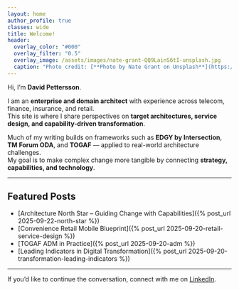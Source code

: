 ```yaml
---
layout: home
author_profile: true
classes: wide
title: Welcome!
header:
  overlay_color: "#000"
  overlay_filter: "0.5"
  overlay_image: /assets/images/nate-grant-QQ9LainS6tI-unsplash.jpg
  caption: "Photo credit: [**Photo by Nate Grant on Unsplash**](https://unsplash.com)"
---
```


Hi, I’m **David Pettersson**.  

I am an **enterprise and domain architect** with experience across telecom, finance, insurance, and retail.  
This site is where I share perspectives on **target architectures, service design, and capability-driven transformation**.  

Much of my writing builds on frameworks such as **EDGY by Intersection**, **TM Forum ODA**, and **TOGAF** — applied to real-world architecture challenges.  
My goal is to make complex change more tangible by connecting **strategy, capabilities, and technology**.  

---

## Featured Posts  

- [Architecture North Star – Guiding Change with Capabilities]({% post_url 2025-09-22-north-star %})  
- [Convenience Retail Mobile Blueprint]({% post_url 2025-09-20-retail-service-design %})  
- [TOGAF ADM in Practice]({% post_url 2025-09-20-adm %})  
- [Leading Indicators in Digital Transformation]({% post_url 2025-09-20-transformation-leading-indicators %})  

---

If you’d like to continue the conversation, connect with me on [LinkedIn](https://www.linkedin.com/in/petterssondavid/).
